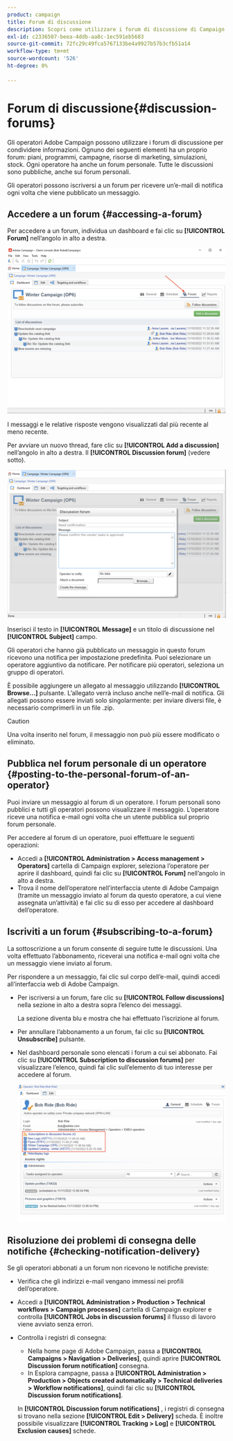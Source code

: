 ```yaml
---
product: campaign
title: Forum di discussione
description: Scopri come utilizzare i forum di discussione di Campaign
exl-id: c2336507-beea-4ddb-aa8c-1ec591eb5683
source-git-commit: 72fc29c49fca5767133be4a9927b57b3cfb51a14
workflow-type: tm+mt
source-wordcount: '526'
ht-degree: 0%

---
```


# Forum di discussione{#discussion-forums}

Gli operatori Adobe Campaign possono utilizzare i forum di discussione per condividere informazioni. Ognuno dei seguenti elementi ha un proprio forum: piani, programmi, campagne, risorse di marketing, simulazioni, stock. Ogni operatore ha anche un forum personale. Tutte le discussioni sono pubbliche, anche sui forum personali.

Gli operatori possono iscriversi a un forum per ricevere un’e-mail di notifica ogni volta che viene pubblicato un messaggio.

## Accedere a un forum {#accessing-a-forum}

Per accedere a un forum, individua un dashboard e fai clic su **[!UICONTROL Forum]** nell’angolo in alto a destra.

![](assets/mrm-forum-icon.png)

I messaggi e le relative risposte vengono visualizzati dal più recente al meno recente.

Per avviare un nuovo thread, fare clic su **[!UICONTROL Add a discussion]** nell’angolo in alto a destra. Il **[!UICONTROL Discussion forum]** (vedere sotto).

![](assets/mrm-forum-new-thread.png)


Inserisci il testo in **[!UICONTROL Message]** e un titolo di discussione nel **[!UICONTROL Subject]** campo.

Gli operatori che hanno già pubblicato un messaggio in questo forum ricevono una notifica per impostazione predefinita. Puoi selezionare un operatore aggiuntivo da notificare. Per notificare più operatori, seleziona un gruppo di operatori.

È possibile aggiungere un allegato al messaggio utilizzando  **[!UICONTROL Browse...]** pulsante. L’allegato verrà incluso anche nell’e-mail di notifica. Gli allegati possono essere inviati solo singolarmente: per inviare diversi file, è necessario comprimerli in un file .zip.

>[!CAUTION]
>
>Una volta inserito nel forum, il messaggio non può più essere modificato o eliminato.

## Pubblica nel forum personale di un operatore {#posting-to-the-personal-forum-of-an-operator}

Puoi inviare un messaggio al forum di un operatore. I forum personali sono pubblici e tutti gli operatori possono visualizzare il messaggio. L’operatore riceve una notifica e-mail ogni volta che un utente pubblica sul proprio forum personale.

Per accedere al forum di un operatore, puoi effettuare le seguenti operazioni:

* Accedi a **[!UICONTROL Administration > Access management > Operators]** cartella di Campaign explorer, seleziona l’operatore per aprire il dashboard, quindi fai clic su **[!UICONTROL Forum]** nell’angolo in alto a destra.
* Trova il nome dell’operatore nell’interfaccia utente di Adobe Campaign (tramite un messaggio inviato al forum da questo operatore, a cui viene assegnata un’attività) e fai clic su di esso per accedere al dashboard dell’operatore.

## Iscriviti a un forum {#subscribing-to-a-forum}

La sottoscrizione a un forum consente di seguire tutte le discussioni. Una volta effettuato l’abbonamento, riceverai una notifica e-mail ogni volta che un messaggio viene inviato al forum.

Per rispondere a un messaggio, fai clic sul corpo dell’e-mail, quindi accedi all’interfaccia web di Adobe Campaign.

* Per iscriversi a un forum, fare clic su **[!UICONTROL Follow discussions]** nella sezione in alto a destra sopra l’elenco dei messaggi.

  La sezione diventa blu e mostra che hai effettuato l’iscrizione al forum.

* Per annullare l’abbonamento a un forum, fai clic su **[!UICONTROL Unsubscribe]** pulsante.

* Nel dashboard personale sono elencati i forum a cui sei abbonato. Fai clic su **[!UICONTROL Subscription to discussion forums]** per visualizzare l’elenco, quindi fai clic sull’elemento di tuo interesse per accedere al forum.

  ![](assets/forum-subscribed.png)


## Risoluzione dei problemi di consegna delle notifiche {#checking-notification-delivery}

Se gli operatori abbonati a un forum non ricevono le notifiche previste:

* Verifica che gli indirizzi e-mail vengano immessi nei profili dell’operatore.
* Accedi a **[!UICONTROL Administration > Production > Technical workflows > Campaign processes]** cartella di Campaign explorer e controlla **[!UICONTROL Jobs in discussion forums]** il flusso di lavoro viene avviato senza errori.
* Controlla i registri di consegna:

   * Nella home page di Adobe Campaign, passa a **[!UICONTROL Campaigns > Navigation > Deliveries]**, quindi aprire **[!UICONTROL Discussion forum notification]** consegna.
   * In Esplora campagne, passa a **[!UICONTROL Administration > Production > Objects created automatically > Technical deliveries > Workflow notifications]**, quindi fai clic su **[!UICONTROL Discussion forum notifications]**.

  In **[!UICONTROL Discussion forum notifications]** , i registri di consegna si trovano nella sezione **[!UICONTROL Edit > Delivery]** scheda. È inoltre possibile visualizzare **[!UICONTROL Tracking > Log]** e **[!UICONTROL Exclusion causes]** schede.
